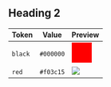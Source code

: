 ## Heading 2

| Token | Value | Preview | 
| ----- | ----- | ------- |
| `black` | `#000000` | ![](https://raw.githubusercontent.com/dyantako/design-docs-playground/main/ff0000.svg)  |
| `red` | `#f03c15` | ![](https://placehold.co/30x5/f03c15/f03c15/svg)  |
